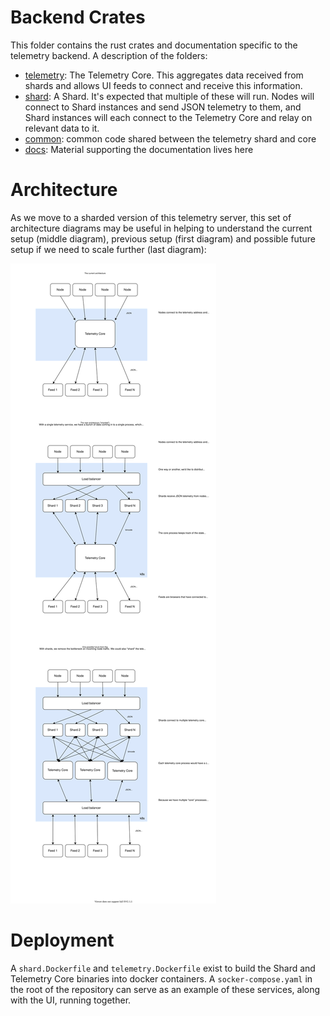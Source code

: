 # Backend Crates

This folder contains the rust crates and documentation specific to the telemetry backend. A description of the folders:

- [telemetry](./telemetry): The Telemetry Core. This aggregates data received from shards and allows UI feeds to connect and receive this information.
- [shard](./shard): A Shard. It's expected that multiple of these will run. Nodes will connect to Shard instances and send JSON telemetry to them, and Shard instances will each connect to the Telemetry Core and relay on relevant data to it.
- [common](./common): common code shared between the telemetry shard and core
- [docs](./docs): Material supporting the documentation lives here

# Architecture

As we move to a sharded version of this telemetry server, this set of architecture diagrams may be useful in helping to understand the current setup (middle diagram), previous setup (first diagram) and possible future setup if we need to scale further (last diagram):

![Architecture Diagram](./docs/architecture.svg)

# Deployment

A `shard.Dockerfile` and `telemetry.Dockerfile` exist to build the Shard and Telemetry Core binaries into docker containers. A `socker-compose.yaml` in the root of the repository can serve as an example of these services, along with the UI, running together.